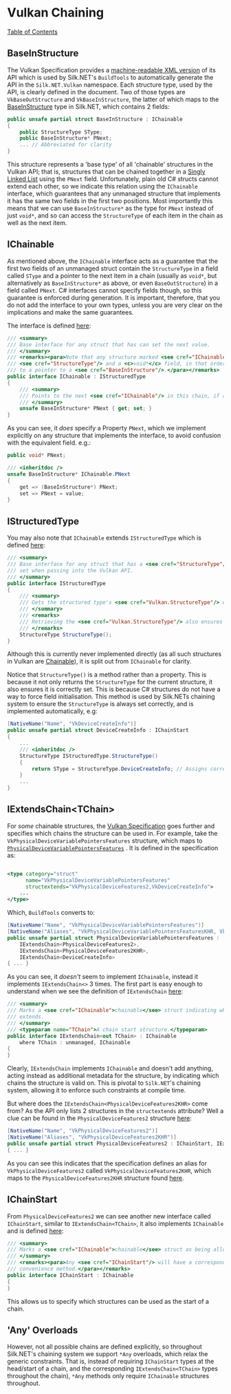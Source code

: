 ﻿# Vulkan Chaining

[Table of Contents](overview.md#table-of-contents)

## BaseInStructure

The Vulkan Specification provides
a [machine-readable XML version](https://raw.githubusercontent.com/KhronosGroup/Vulkan-Docs/main/xml/vk.xml) of its API
which is used by Silk.NET's `BuildTools` to automatically generate the API in the `Silk.NET.Vulkan` namespace. Each
structure type, used by the API, is clearly defined in the document. Two of those types are `VkBaseOutStructure`
and `VkBaseInStructure`, the latter of which maps to
the [BaseInStructure](../../src/Vulkan/Silk.NET.Vulkan/Structs/BaseInStructure.gen.cs) type in Silk.NET, which contains
2 fields:

```csharp
public unsafe partial struct BaseInStructure : IChainable
{
    public StructureType SType;
    public BaseInStructure* PNext;
    ... // Abbreviated for clarity
}
```

This structure represents a 'base type' of all 'chainable' structures in the Vulkan API; that is, structures that can be
chained together in a
[Singly Linked List](https://en.wikipedia.org/wiki/Linked_list) using the `PNext` field. Unfortunately, plain old C#
structs cannot extend each other, so we indicate this relation using the `IChainable` interface, which guarantees that
any unmanaged structure that implements it has the same two fields in the first two positions. Most importantly this
means that we can use `BaseInStructure*` as the type for `PNext` instead of just `void*`, and so can access
the `StructureType` of each item in the chain as well as the next item.

## IChainable

As mentioned above, the `IChainable` interface acts as a guarantee that the first two fields of an unmanaged struct
contain the
`StructureType` in a field called `SType` and a pointer to the next item in a chain (usually as `void*`, but
alternatively as `BaseInStructure*` as above, or even `BaseOutStructure`) in a field called `PNext`. C# interfaces
cannot specify fields though, so this guarantee is enforced during generation. It is important, therefore, that you do
not add the interface to your own types, unless you are very clear on the implications and make the same guarantees.

The interface is defined [here](../../src/Vulkan/Silk.NET.Vulkan/IChainable.cs):

```csharp
/// <summary>
/// Base interface for any struct that has can set the next value.
/// </summary>
/// <remarks><para>Note that any structure marked <see cref="IChainable"/> must start with a
/// <see cref="StructureType"/> and a <c>void*</c> field, in that order. This is so that a pointer to it can be coerced
/// to a pointer to a <see cref="BaseInStructure"/>.</para></remarks>
public interface IChainable : IStructuredType
{
    /// <summary>
    /// Points to the next <see cref="IChainable"/> in this chain, if any; otherwise <see langword="null"/>.
    /// </summary>
    unsafe BaseInStructure* PNext { get; set; }
}
```

As you can see, it _does_ specify a Property `PNext`, which we implement explicitly on any structure that implements the
interface, to avoid confusion with the equivalent field. e.g.:

```csharp
public void* PNext;

/// <inheritdoc />
unsafe BaseInStructure* IChainable.PNext
{
    get => (BaseInStructure*) PNext;
    set => PNext = value;
}
```

## IStructuredType

You may also note that `IChainable` extends `IStructuredType` which is
defined [here](../../src/Vulkan/Silk.NET.Vulkan/IStructuredType.cs):

```csharp
/// <summary>
/// Base interface for any struct that has a <see cref="StructureType"/> field called `SType`, that must be correctly
/// set when passing into the Vulkan API.
/// </summary>
public interface IStructuredType
{
    /// <summary>
    /// Gets the structured type's <see cref="Vulkan.StructureType"/> enum value.
    /// </summary>
    /// <remarks>
    /// Retrieving the <see cref="Vulkan.StructureType"/> also ensures it is set to the correct value (if any).
    /// </remarks>
    StructureType StructureType();
}
```

Although this is currently never implemented directly (as all such structures in Vulkan are [Chainable](#ichainable)),
it is split out from `IChainable` for clarity.

Notice that `StructureType()` is a method rather than a property. This is because it not only returns
the `StructureType` for the current structure, it also ensures it is correctly set. This is because C# structures do not
have a way to force field initialisation. This method is used by Silk.NETs chaining system to ensure the `StructureType`
is always set correctly, and is implemented automatically, e.g:

```csharp
[NativeName("Name", "VkDeviceCreateInfo")]
public unsafe partial struct DeviceCreateInfo : IChainStart
{
    ...
    /// <inheritdoc />
    StructureType IStructuredType.StructureType()
    {
        return SType = StructureType.DeviceCreateInfo; // Assigns correct value AND returns it
    }
    ...
}
```

## IExtendsChain&lt;TChain&gt;

For _some_ chainable structures,
the [Vulkan Specification](https://raw.githubusercontent.com/KhronosGroup/Vulkan-Docs/main/xml/vk.xml) goes further and
specifies which chains the structure can be used in. For example, take the `VkPhysicalDeviceVariablePointersFeatures`
structure, which maps
to [`PhysicalDeviceVariablePointersFeatures`](../../src/Vulkan/Silk.NET.Vulkan/Structs/PhysicalDeviceVariablePointersFeatures.gen.cs)
. It is defined in the specification as:

```xml

<type category="struct"
      name="VkPhysicalDeviceVariablePointersFeatures"
      structextends="VkPhysicalDeviceFeatures2,VkDeviceCreateInfo">
    ...
</type>
```

Which, `BuildTools` converts to:

```csharp
[NativeName("Name", "VkPhysicalDeviceVariablePointersFeatures")]
[NativeName("Aliases", "VkPhysicalDeviceVariablePointersFeaturesKHR, VkPhysicalDeviceVariablePointerFeaturesKHR, VkPhysicalDeviceVariablePointerFeatures")]
public unsafe partial struct PhysicalDeviceVariablePointersFeatures : 
    IExtendsChain<PhysicalDeviceFeatures2>, 
    IExtendsChain<PhysicalDeviceFeatures2KHR>, 
    IExtendsChain<DeviceCreateInfo>
{ ... }
```

As you can see, it _doesn't_ seem to implement `IChainable`, instead it implements `IExtendsChain<>` 3 times. The first
part is easy enough to understand when we see the definition
of `IExtendsChain` [here](../../src/Vulkan/Silk.NET.Vulkan/IExtendsChain.cs):

```csharp
/// <summary>
/// Marks a <see cref="IChainable">chainable</see> struct indicating which <see cref="IChainStart">chain</see> this type
/// extends.
/// </summary>
/// <typeparam name="TChain">A chain start structure.</typeparam>
public interface IExtendsChain<out TChain> : IChainable
    where TChain : unmanaged, IChainable
{
}
```

Clearly, `IExtendsChain` implements `IChainable` and doesn't add anything, acting instead as additional metadata for the
structure, by indicating which chains the structure is valid on. This is pivotal to `Silk.NET`'s chaining system,
allowing it to enforce such constraints at compile time.

But where does the `IExtendsChain<PhysicalDeviceFeatures2KHR>` come from? As the API only lists 2 structures in
the `structextends` attribute? Well a clue can be found in the `PhysicalDeviceFeatures2`
structure [here](../../src/Vulkan/Silk.NET.Vulkan/Structs/PhysicalDeviceFeatures2.gen.cs):

```csharp
[NativeName("Name", "VkPhysicalDeviceFeatures2")]
[NativeName("Aliases", "VkPhysicalDeviceFeatures2KHR")]
public unsafe partial struct PhysicalDeviceFeatures2 : IChainStart, IExtendsChain<DeviceCreateInfo>
{ ... }
```

As you can see this indicates that the specification defines an alias for `VkPhysicalDeviceFeatures2`
called `VkPhysicalDeviceFeatures2KHR`, which maps to the `PhysicalDeviceFeatures2KHR` structure
found [here](../../src/Vulkan/Silk.NET.Vulkan/Structs/PhysicalDeviceFeatures2KHR.gen.cs).

## IChainStart

From `PhysicalDeviceFeatures2` we can see another new interface called `IChainStart`, similar to
`IExtendsChain<TChain>`, it also implements `IChainable` and is
defined [here](../../src/Vulkan/Silk.NET.Vulkan/IChainStart.cs):

```csharp
/// <summary>
/// Marks a <see cref="IChainable">chainable</see> struct as being allowed at the start of a chain.
/// </summary>
/// <remarks><para>Any <see cref="IChainStart"/> will have a corresponding static `BaseInStructure(out var chain)`
/// convenience method.</para></remarks>
public interface IChainStart : IChainable
{
}
```

This allows us to specify which structures can be used as the start of a chain.

## 'Any' Overloads

However, not all possible chains are defined explicitly, so throughout Silk.NET's chaining system we support `*Any`
overloads, which relax the generic constraints. That is, instead of requiring `IChainStart` types at the head/start of a
chain, and the corresponding `IExtendsChain<TChain>` types throughout the chain), `*Any` methods only
require `IChainable` structures throughout. 